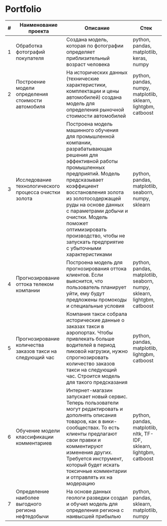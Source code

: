 # Portfolio

#|**Наименование проекта**|**Описание**|**Стек**|
|-----------|-----------|-----------|-----------|
1|Обработка фотографий покупателя|Создана модель, которая по фотографии определяет приблизительный возраст человека|python, pandas, matplotlib, keras, numpy |
2|Построение модели определения стоимости автомобиля|На исторических данных (технические характеристики, комплектации и цены автомобилей) создана модель для определения рыночной стоимости автомобилей|python, pandas, numpy, matplotlib, sklearn, lightgbm, catboost|||
3|Исследование технологического процесса очистки золота|Построена модель машинного обучения для промышленной компании, разрабатывающая решения для эффективной работы промышленных предприятий. Модель предсказывает коэффициент восстановления золота из золотосодержащей руды на основе данных с параметрами добычи и очистки. Модель поможет оптимизировать производство, чтобы не запускать предприятие с убыточными характеристиками|python, pandas, matplotlib, seaborn, numpy, sklearn|
4|Прогнозирование оттока телеком компании |Построена модель для прогнозирования оттока клиентов. Если выяснится, что пользователь планирует уйти, ему будут предложены промокоды и специальные условия|python, pandas, matplotlib, seaborn, numpy, sklearn, lightgbm, catboost|||
5|Прогнозирование количества заказов такси на следующий час|Компания такси собрала исторические данные о заказах такси в аэропортах. Чтобы привлекать больше водителей в период пиковой нагрузки, нужно спрогнозировать количество заказов такси на следующий час. Строится модель для такого предсказания|python, pandas, matplotlib, lightgbm, catboost|
6|Обучение модели классификации комментариев|Интернет-магазин запускает новый сервис. Теперь пользователи могут редактировать и дополнять описания товаров, как в вики-сообществах. То есть клиенты предлагают свои правки и комментируют изменения других. Требуется инструмент, который будет искать токсичные комментарии и отправлять их на модерацию|python, pandas, matplotlib, nltk, TF-IDF, sklearn, lightgbm, catboost  |
7|Определение наиболее выгодного региона нефтедобычи|На основе данных геологи разведки создал и обучил модель для определения региона с наивысшей прибылью|python, pandas, sklearn, matplotlib, numpy |
